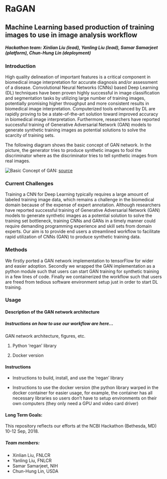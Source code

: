 # RaGAN

## Machine Learning based production of training images to use in image analysis workflow

##### Hackathon team: Xinlian Liu (lead), Yanling Liu (lead), Samar Samarjeet (platform), Chun-Hung Lin (deployment)

### Introduction

High quality delineation of important features is a critical component in biomedical image interpretation for accurate diagnosis and/or assessment of a disease. Convolutional Neural Networks (CNNs) based Deep Learning (DL) techniques have been proven highly successful in image classification and segmentation tasks by utilizing large number of training images, potentially promising higher throughput and more consistent results in biomedical image interpretation. Computerized tools enhanced by DL are rapidly proving to be a state-of-the-art solution toward improved accuracy in biomedical image interpretation. Furthermore, researchers have reported successful training of Generative Adversarial Network (GAN) models to generate synthetic training images as potential solutions to solve the scarcity of training sets.

The following diagram shows the basic concept of GAN network. In the picture, the generator tries to produce synthetic images to fool the discriminator where as the discriminator tries to tell synthetic images from real images. 


![Basic Concept of GAN:](https://mlnotebook.github.io/img/CNN/gan1.png)
[source](https://mlnotebook.github.io/img/CNN/gan1.png)

### Current Challenges

Training a CNN for Deep Learning typically requires a large amount of labeled training image data, which remains a challenge in the biomedical domain because of the expense of expert annotation. Although researchers have reported successful training of Generative Adversarial Network (GAN) models to generate synthetic images as a potential solution to solve the training set bottleneck, training CNNs and GANs in a timely manner could require demanding programming experience and skill sets from domain experts. Our aim is to provide end users a streamlined workflow to facilitate rapid utilization of CNNs (GAN) to produce synthetic training data.

### Methods

We firstly ported a GAN network implementation to tensorFlow for wider and easier adoption.
Secondly we wrapped the GAN implementation as a python module such that users can start GAN training for synthetic training in a few lines of code.
Finally we containerized the workflow such that users are freed from tedious software environment setup just in order to start DL training.

### Usage

#### Description of the GAN network architecture

##### Instructions on how to use our workflow are here…

GAN network architecture, figures, etc.

1. Python ‘regan’ library

2. Docker version 

#### Instructions

* Instructions to build, install, and use the ‘regan’ library

* Instructions to use the docker version (the python library warped in the docker container for easier usage, for example, the container has all necessary libraries so users don’t have to setup environments on their own computers (they only need a GPU and video card driver)

#### Long Term Goals:


This repository reflects our efforts at the NCBI Hackathon (Bethesda, MD) 10-12 Sep, 2018. 
##### Team members:
* Xinlian Liu, FNLCR
* Yanling Liu, FNLCR
* Samar Samarjeet, NIH
* Chun-Hung Lin, USDA
